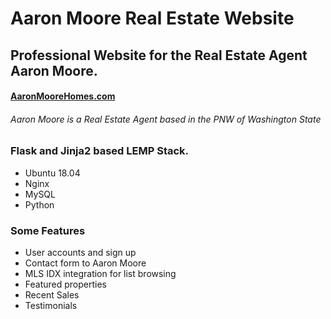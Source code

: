 # Aaron Moore Real Estate Website
<h2>Professional Website for the Real Estate Agent Aaron Moore.</h2>
<h4>
  <a href="https://AaronMooreHomes.Com" target="_blank">AaronMooreHomes.com</a>
</h4>
<h6>
<p>Aaron Moore is a Real Estate Agent based in the PNW of Washington State</p>
<h6>
<P>
<h3 align="left">Flask and Jinja2 based LEMP Stack.</h3>
<ul> 
  <li>Ubuntu 18.04</li>
  <li>Nginx</li>
  <li>MySQL</li>
  <li>Python</li>
</ul>
<h3 align="left">Some Features</h3>  
<ul>
  <li>User accounts and sign up</li>
  <li>Contact form to Aaron Moore</li>
  <li>MLS IDX integration for list browsing </li>
  <li>Featured properties </li>
  <li>Recent Sales</li>
  <li>Testimonials</li>
</ul>
</p>
